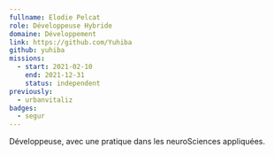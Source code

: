 ```yaml
---
fullname: Elodie Pelcat
role: Développeuse Hybride
domaine: Développement
link: https://github.com/Yuhiba
github: yuhiba
missions:
  - start: 2021-02-10
    end: 2021-12-31
    status: independent
previously:
  - urbanvitaliz
badges:
  - segur
---
```

Développeuse, avec une pratique dans les neuroSciences appliquées.